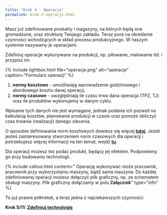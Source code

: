 ```yaml
---
title: "Krok 4 - Operacje"
permalink: krok-3-operacje.html
---
```

Masz już zdefiniowane produkty i magazyny, na których będą one gromadzone, oraz strukturę Twojego zakładu. Teraz pora na określenie czynności wchodzących w skład procesu produkcyjnego. W naszym systemie nazywamy je operacjami.  
  
Zdefiniuj operacje wykonywane na produkcji, np. piłowanie, malowanie itd. i przypisz im: 

{% include lightbox.html file="operacje.png" alt="operacje" caption="Formularz operacji" %}

1. **normy kosztowe** - umożliwiają wprowadzenie godzinowego i akordowego kosztu danej operacji;
2. **normy czasowe** - uwzględniają ile czasu trwa dana operacja (TPZ, TJ) oraz ile produktów wykonujemy w danym cyklu.

Wpisanie tych danych nie jest wymagane, jednak podanie ich pozwoli na kalkulację kosztów, planowanie produkcji w czasie oraz pomoże obliczyć czas trwania (realizacji) danego zlecenia.

O sposobie definiowania norm kosztowych dowiesz się więcej **[tutaj](/normy-kosztowe)**. Jeżeli jesteś zainteresowany stworzeniem norm czasowych dla operacji i potrzebujesz więcej informacji na ten temat, wejdź **[tu](/normy-czasowe)**.

Dla operacji możesz też podać produkt, będący jej efektem. Podpowiemy go przy budowaniu technologii.

{% include callout.html content=" Operację wykonywać może pracownik, pracownik przy wykorzystaniu maszyny, bądź sama maszyna. Do każdej zdefiniowanej operacji możesz dołączyć plik graficzny, np. ze schematem obsługi maszyny. Plik graficzny dołączamy w polu **Załącznik**" type="info" %} 

To już prawie półmetek, a teraz jedna z najciekawszych czynności:

**Krok 5/11: [Zdefiniuj technologię](/krok-4-technologie)**

